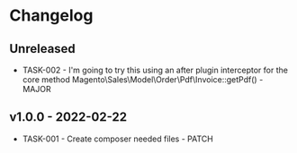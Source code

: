 # Changelog 

## Unreleased

- TASK-002 - I'm going to try this using an after plugin interceptor for the core method Magento\Sales\Model\Order\Pdf\Invoice::getPdf() - MAJOR

## v1.0.0 - 2022-02-22

- TASK-001 - Create composer needed files - PATCH
